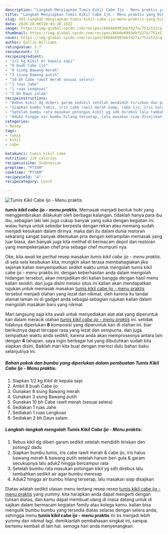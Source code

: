 ```yaml
---
description: "Langkah Menyiapkan Tumis Kikil Cabe Ijo - Menu praktis yang Bikin Ngiler"
title: "Langkah Menyiapkan Tumis Kikil Cabe Ijo - Menu praktis yang Bikin Ngiler"
slug: 341-langkah-menyiapkan-tumis-kikil-cabe-ijo-menu-praktis-yang-bikin-ngiler
date: 2020-10-06T10:45:28.182Z
image: https://img-global.cpcdn.com/recipes/66b8e6993ebfd27e/751x532cq70/tumis-kikil-cabe-ijo-menu-praktis-foto-resep-utama.jpg
thumbnail: https://img-global.cpcdn.com/recipes/66b8e6993ebfd27e/751x532cq70/tumis-kikil-cabe-ijo-menu-praktis-foto-resep-utama.jpg
cover: https://img-global.cpcdn.com/recipes/66b8e6993ebfd27e/751x532cq70/tumis-kikil-cabe-ijo-menu-praktis-foto-resep-utama.jpg
author: Sallie Williams
ratingvalue: 3.7
reviewcount: 15
recipeingredient:
- "1/2 kg Kikil dr kepala sapi"
- "8 buah Cabe ijo"
- "8 siung Bawang merah"
- "3 siung Bawang putih"
- "10 bh Cabe rawit merah sesuai selera"
- "1 ruas Jahe"
- "1 ruas Lengkoas"
- "2 bh Daun salam"
recipeinstructions:
- "Rebus kikil dg diberi garam sedikit setelah mendidih tiriskan dan potong2 dadu"
- "Siapkan bumbu tumis, iris cabe rawit merah &amp; cabe ijo, iris halus bawang merah &amp; bawang putih setelah harum beri gula &amp; garam secukupnya lalu aduk2 hingga bercampur rata"
- "Setelah bumbu rata masukan potongan kikil yg sdh direbus lalu tambahkan sedikit air agar bumbu meresap"
- "Aduk2 hingga air bumbu hilang terserap, lalu masakan siap disajikan"
categories:
- Resep
tags:
- tumis
- kikil
- cabe

katakunci: tumis kikil cabe 
nutrition: 219 calories
recipecuisine: Indonesian
preptime: "PT35M"
cooktime: "PT36M"
recipeyield: "4"
recipecategory: Lunch

---
```



![Tumis Kikil Cabe Ijo - Menu praktis](https://img-global.cpcdn.com/recipes/66b8e6993ebfd27e/751x532cq70/tumis-kikil-cabe-ijo-menu-praktis-foto-resep-utama.jpg)

<b><i>tumis kikil cabe ijo - menu praktis</i></b>, Memasak menjadi bentuk hobi yang menggembirakan dilakukan oleh berbagai kalangan. tidaklah hanya para ibu ibu, sebagian laki laki juga cukup banyak yang suka dengan kegiatan ini. walau hanya untuk sekedar berpesta dengan rekan atau memang sudah menjadi kesukaan dalam dirinya. maka dari itu dalam dunia restoran sekarang sangat banyak ditemukan pria dengan ketrampilan memasak yang luar biasa, dan banyak juga kita melihat di bermacam depot dan restoran yang mempekerjakan chef pria sebagai chef mumpuni nya.

Oke, kita awali ke perihal resep masakan <i>tumis kikil cabe ijo - menu praktis</i>. di sela sela kesibukan kita, mungkin akan terasa membahagiakan jika sejenak kalian menyempatkan sedikit waktu untuk mengolah tumis kikil cabe ijo - menu praktis ini. dengan keberhasilan anda dalam mengolah hidangan tersebut, akan menjadikan diri kalian bangga dengan hasil menu kalian sendiri. dan juga disini melalui situs ini kalian akan mendapatkan rujukan untuk memasak masakan <u>tumis kikil cabe ijo - menu praktis</u> tersebut menjadi olahan yang lezat dan nikmat, oleh karena itu tandai alamat laman ini di gadget anda sebagai sebagian rujukan kalian dalam mengolah masakan baru yang nikmat.




Mari langsung saja kita awali untuk menyediakan alat alat yang diperuntuk kan dalam meracik olahan <u><i>tumis kikil cabe ijo - menu praktis</i></u> ini. setidak tidaknya diperlukan <b>8</b> komposisi yang diperuntuk kan di olahan ini. biar berikutnya dapat tercapai rasa yang lezat dan sempurna. dan juga sempatkan waktu anda sedikit, karena anda akan memprosesnya antara lain dengan <b>4</b> tahapan. saya ingin berbagai hal yang dibutuhkan sudah kita siapkan disini, Baiklah mari kita buat dengan merinci dulu bahan baku selanjutnya ini.

<!--inarticleads1-->

##### Bahan pokok dan bumbu yang diperlukan dalam pembuatan Tumis Kikil Cabe Ijo - Menu praktis:

1. Siapkan 1/2 kg Kikil dr kepala sapi
1. Ambil 8 buah Cabe ijo
1. Gunakan 8 siung Bawang merah
1. Gunakan 3 siung Bawang putih
1. Gunakan 10 bh Cabe rawit merah (sesuai selera)
1. Sediakan 1 ruas Jahe
1. Sediakan 1 ruas Lengkoas
1. Sediakan 2 bh Daun salam




<!--inarticleads2-->

##### Langkah-langkah mengolah Tumis Kikil Cabe Ijo - Menu praktis:

1. Rebus kikil dg diberi garam sedikit setelah mendidih tiriskan dan potong2 dadu
1. Siapkan bumbu tumis, iris cabe rawit merah &amp; cabe ijo, iris halus bawang merah &amp; bawang putih setelah harum beri gula &amp; garam secukupnya lalu aduk2 hingga bercampur rata
1. Setelah bumbu rata masukan potongan kikil yg sdh direbus lalu tambahkan sedikit air agar bumbu meresap
1. Aduk2 hingga air bumbu hilang terserap, lalu masakan siap disajikan




Diatas adalah sedikit ulasan menu tentang resep resep <u>tumis kikil cabe ijo - menu praktis</u> yang yummy. kita harapkan anda dapat mengerti dengan tulisan diatas, dan kamu dapat membuat ulang di masa datang untuk di sajikan dalam bermacam kegiatan family atau kolega kamu. kalian bisa mengulik bumbu bumbu yang tersedia diatas selaras dengan selera anda, sehingga menu <b>tumis kikil cabe ijo - menu praktis</b> ini bs menjadi lebih yummy dan nikmat lagi. demikianlah pembahasan singkat ini, sampai bertemu kembali di lain hal. semoga hari anda menyenangkan.
